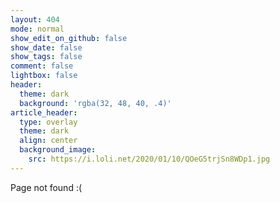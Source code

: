 ```yaml
---
layout: 404
mode: normal
show_edit_on_github: false
show_date: false
show_tags: false
comment: false
lightbox: false
header:
  theme: dark
  background: 'rgba(32, 48, 40, .4)'
article_header:
  type: overlay
  theme: dark
  align: center
  background_image:
    src: https://i.loli.net/2020/01/10/QOeG5trjSn8WDp1.jpg
---
```


Page not found :(

<!--more-->